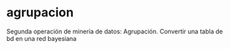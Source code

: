 # agrupacion
Segunda operación de minería de datos: Agrupación.  Convertir una tabla de bd en una red bayesiana
